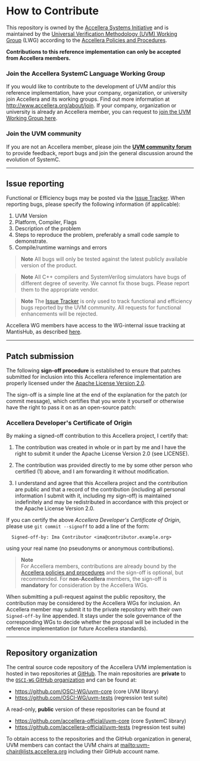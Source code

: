 How to Contribute
=================

 This repository is owned by the [Accellera Systems Initiative][1] and
 is maintained by the [Universal Verification Methodology (UVM) Working Group][2] (LWG)
 according to the [Accellera Policies and Procedures][3].

 **Contributions to this reference implementation can only be
   accepted from Accellera members.**

### Join the Accellera SystemC Language Working Group

 If you would like to contribute to the development of UVM and/or this
 reference implementation, have your company, organization, or university
 join Accellera and its working groups.
 Find out more information at http://www.accellera.org/about/join.
 If your company, organization or university is already an Accellera member,
 you can request to [join the UVM Working Group here][4].

### Join the UVM community

 If you are not an Accellera member, please join the **[UVM community
 forum][5]** to provide feedback, report bugs and join the general
 discussion around the evolution of SystemC.

[1]: https://www.accellera.org
[2]: https://accellera.org/activities/working-groups/uvm
[3]: https://accellera.org/about/policies-and-procedures
[4]: https://workspace.accellera.org/workgroup/index
[5]: https://forums.accellera.org/forum/24-uvm-universal-verification-methodology

---------------------------------------------------------------------
Issue reporting
---------------------------------------------------------------------

Functional or Efficiency bugs may be posted via the [Issue Tracker][6].
When reporting bugs, please specify the following information (if applicable):

  1. UVM Version
  2. Platform, Compiler, Flags
  3. Description of the problem
  4. Steps to reproduce the problem, preferably a small code sample to demonstrate.
  5. Compile/runtime warnings and errors
  
> **Note**
> All bugs will only be tested against the latest publicly available
> version of the product.

> **Note**
> All C++ compilers and SystemVerilog simulators have bugs of different
> degree of severity.  We cannot fix those bugs.  Please report them to 
> the appropriate vendor.

> **Note**
> The [Issue Tracker][6] is only used to track functional and 
> efficiency bugs reported by the UVM community.  All requests for functional
> enhancements will be rejected.

Accellera WG members have access to the WG-internal issue tracking
at MantisHub, as described [here][6].

[6]: https://github.com/jrefice/wg_demo/issues
[7]: docs/DEVELOPMENT.md#issue-tracking

---------------------------------------------------------------------
Patch submission
---------------------------------------------------------------------

The following **sign-off procedure** is established to ensure that
patches submitted for inclusion into this Accellera reference
implementation are properly licensed under the
[Apache License Version 2.0](LICENSE).

The sign-off is a simple line at the end of the explanation for the
patch (or commit message), which certifies that you wrote it yourself
or otherwise have the right to pass it on as an open-source patch:

### Accellera Developer's Certificate of Origin

By making a signed-off contribution to this Accellera project,
I certify that:

 1. The contribution was created in whole or in part by me and I have
    the right to submit it under the Apache License Version 2.0
    (see LICENSE).

 2. The contribution was provided directly to me by some other person
    who certified (1) above, and I am forwarding it without
    modification.

 3. I understand and agree that this Accellera project and the
    contribution are public and that a record of the contribution
    (including all personal information I submit with it, including
    my sign-off) is maintained indefinitely and may be redistributed
    in accordance with this project or the Apache License Version 2.0.

If you can certify the above *Accellera Developer's Certificate of Origin*,
please use `git commit --signoff` to add a line of the form:
```
  Signed-off-by: Ima Contributor <ima@contributor.example.org>
```
using your real name (no pseudonyms or anonymous contributions).

> **Note**  
> For Accellera members, contributions are already bound by the
> [Accellera policies and procedures][3] and the sign-off is optional,
> but recommended.  For **non-Accellera** members, the sign-off is
> **mandatory** for consideration by the Accellera WGs.

When submitting a pull-request against the public repository, the
contribution may be considered by the Accellera WGs for inclusion.
An Accellera member may submit it to the private repository with their
own `Signed-off-by` line appended.  It stays under the sole governance
of the corresponding WGs to decide whether the proposal will be included
in the reference implementation (or future Accellera standards).

---------------------------------------------------------------------
Repository organization
---------------------------------------------------------------------

The central source code repository of the Accellera UVM implementation
is hosted in two repositories at [GitHub](http://github.com).  The main
repositories are **private** to the [`OSCI-WG` GitHub organization][7] and
can be found at:

 * https://github.com/OSCI-WG/uvm-core  (core UVM library)
 * https://github.com/OSCI-WG/uvm-tests (regression test suite)

A read-only, **public** version of these repositories can be found at

 * https://github.com/accellera-official/uvm-core  (core SystemC library)
 * https://github.com/accellera-official/uvm-tests (regression test suite)

To obtain access to the repositories and the GitHub organization in general,
UVM members can contact the UVM chairs at <mailto:uvm-chair@lists.accellera.org>
including their GitHub account name.

[7]: https://github.com/osci-wg "Accellera WG GitHub organization"
